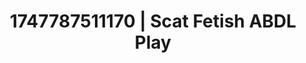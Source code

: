 ---
categories:
- Fantasy surrender
- Dirty inner voice
- Punk lovers
- Hentai
- Smudged makeup
image: /assets/images/1747787511170.jpg
layout: post
seo:
  description: Featured content with high-quality ABDL Play, Scat Fetish. HD images
    available.
  keywords: ABDL Play, Scat Fetish
  og_image: /assets/images/1747787511170.jpg
  schema_type: VisualArtwork
tags:
- ABDL Play
- '#1747787511170'
- Scat Fetish
title: 1747787511170 | Scat Fetish ABDL Play
---